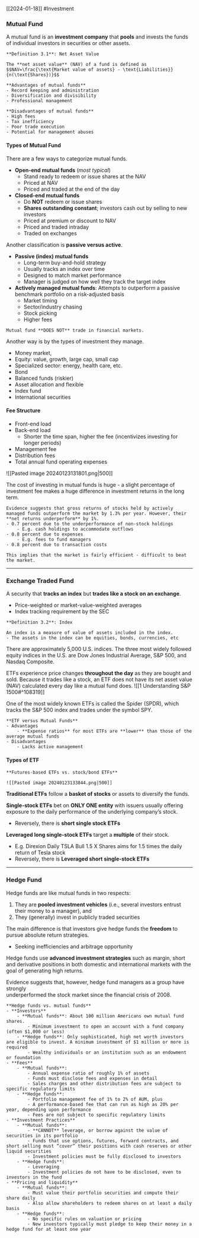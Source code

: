 [[2024-01-18]] #Investment 

### Mutual Fund 
A mutual fund is an **investment company** that **pools** and invests the funds of individual investors in securities or other assets.

```ad-important
**Definition 3.1**: Net Asset Value

The **net asset value** (NAV) of a fund is defined as
$$NAV=\frac{\text{Market value of assets} - \text{Liabilities}}{n(\text{Shares})}$$
```

```ad-summary
**Advantages of mutual funds**
- Record keeping and administration
- Diversification and divisibility
- Professional management

**Disadvantages of mutual funds**  
- High fees  
- Tax inefficiency
- Poor trade execution
- Potential for management abuses
```

#### Types of Mutual Fund
There are a few ways to categorize mutual funds.
- **Open-end mutual funds** (*most typical*)
	- Stand ready to redeem or issue shares at the NAV
	- Priced at NAV
	- Priced and traded at the end of the day
- **Closed-end mutual funds**  
	- Do **NOT** redeem or issue shares
	- **Shares outstanding constant**; investors cash out by selling to new investors
	- Priced at premium or discount to NAV
	- Priced and traded intraday 
	- Traded on exchanges 

Another classification is **passive versus active**.
- **Passive (index) mutual funds**  
	- Long-term buy-and-hold strategy  
	- Usually tracks an index over time
	- Designed to match market performance
	- Manager is judged on how well they track the target index
- **Actively managed mutual funds**: Attempts to outperform a passive benchmark portfolio on a risk-adjusted basis
	- Market timing  
	- Sector/industry chasing  
	- Stock picking
	- Higher fees

```ad-warning
Mutual fund **DOES NOT** trade in financial markets.
```

Another way is by the types of investment they manage.
- Money market,  
- Equity: value, growth, large cap, small cap
- Specialized sector: energy, health care,  etc.
- Bond
- Balanced funds (riskier)
- Asset allocation and flexible
- Index fund
- International securities

#### Fee Structure 
- Front-end load  
- Back-end load
	- Shorter the time span, higher the fee (incentivizes investing for longer periods)
- Management fee  
- Distribution fees  
- Total annual fund operating expenses  

![[Pasted image 20240123131801.png|500]]

The cost of investing in mutual funds is huge - a slight percentage of investment fee makes a huge difference in investment returns in the long term.

```ad-note
Evidence suggests that gross returns of stocks held by actively managed funds outperform the market by 1.3% per year. However, their **net returns underperform** by 1%.
- 0.7 percent due to the underperformance of non-stock holdings
	- E.g. cash holdings to accommodate outflows
- 0.8 percent due to expenses 
	- E.g. fees to fund managers
- 0.8 percent due to transaction costs

This implies that the market is fairly efficient - difficult to beat the market.
```

---
### Exchange Traded Fund 
A security that **tracks an index** but **trades like a stock on an exchange**.
- Price-weighted or market-value-weighted averages
- Index tracking requirement by the SEC

```ad-important
**Definition 3.2**: Index

An index is a measure of value of assets included in the index.
- The assets in the index can be equities, bonds, currencies, etc
```

There are approximately 5,000 U.S. indices. The three most widely followed equity indices in the U.S. are Dow Jones Industrial Average, S&P 500, and Nasdaq Composite.

ETFs experience price changes **throughout the day** as they are bought and sold. Because it trades like a stock, an ETF does not have its net asset value (NAV) calculated every day like a mutual fund does.
![[1 Understanding S&P 1500#^108319]]

One of the most widely known ETFs is called the Spider (SPDR), which tracks the S&P 500 index and trades under the symbol SPY.

```ad-summary
**ETF versus Mutual Funds**
- Advantages
	- **Expense ratios** for most ETFs are **lower** than those of the average mutual funds 
- Disadvantages 
	- Lacks active management
```

#### Types of ETF

```ad-summary
**Futures-based ETFs vs. stock/bond ETFs**

![[Pasted image 20240123133844.png|500]]
```

**Traditional ETFs** follow a **basket of stocks** or assets to diversify the funds.

**Single-stock ETFs** bet on **ONLY ONE entity** with issuers usually offering exposure to the daily performance of the underlying company’s stock.
- Reversely, there is **short single stock ETFs**

**Leveraged long single-stock ETFs** target a **multiple** of their stock.
- E.g. Direxion Daily TSLA Bull 1.5 X Shares aims for 1.5 times the daily return of Tesla stock
- Reversely, there is **Leveraged short single-stock ETFs**

---
### Hedge Fund
Hedge funds are like mutual funds in two respects:  
1. They are **pooled investment vehicles** (i.e., several investors entrust their money to a manager), and  
2. They (generally) invest in publicly traded securities

The main difference is that investors give hedge funds the **freedom** to pursue absolute return strategies.
- Seeking inefficiencies and arbitrage opportunity

Hedge funds use **advanced investment strategies** such as margin, short and derivative positions in both domestic and international markets with the goal of generating high returns.

Evidence suggests that, however, hedge fund managers as a group have strongly  
underperformed the stock market since the financial crisis of 2008.

```ad-summary
**Hedge funds vs. mutual funds**
- **Investors**
	- **Mutual funds**: About 100 million Americans own mutual fund shares. 
		- Minimum investment to open an account with a fund company (often $1,000 or less)
	- **Hedge funds**: Only sophisticated, high net worth investors are eligible to invest. A minimum investment of $1 million or more is required
		- Wealthy individuals or an institution such as an endowment or foundation
- **Fees**
	- **Mutual funds**: 
		- Annual expense ratio of roughly 1% of assets 
		- Funds must disclose fees and expenses in detail 
		- Sales charges and other distribution fees are subject to specific regulatory limits
	- **Hedge funds**: 
		- Portfolio management fee of 1% to 2% of AUM, plus 
		- A performance-based fee that can run as high as 20% per year, depending upon performance 
		- Fees are not subject to specific regulatory limits
- **Investment Practices**
	- **Mutual funds**: 
		- **CANNOT** leverage, or borrow against the value of securities in its portfolio 
		- Funds that use options, futures, forward contracts, and short selling must “cover” their positions with cash reserves or other liquid securities
		- Investment policies must be fully disclosed to investors
	- **Hedge funds**: 
		- Leveraging 
		- Investment policies do not have to be disclosed, even to investors in the fund
- **Pricing and liquidity**
	- **Mutual funds**: 
		- Must value their portfolio securities and compute their share daily 
		- Also allow shareholders to redeem shares on at least a daily basis
	- **Hedge funds**: 
		- No specific rules on valuation or pricing 
		- New investors typically must pledge to keep their money in a hedge fund for at least one year
```


